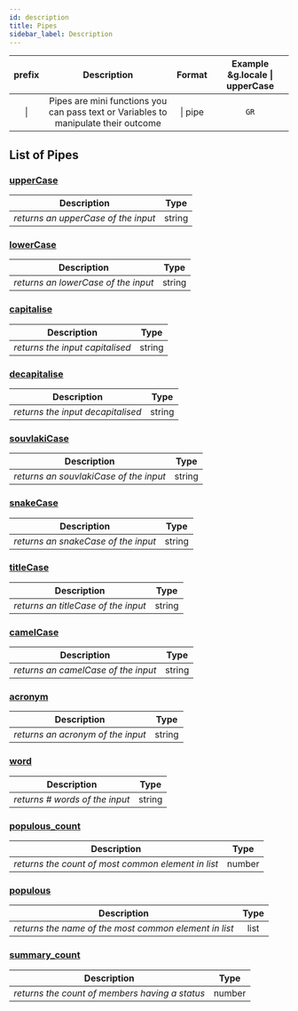 ```yaml
---
id: description
title: Pipes
sidebar_label: Description
---
```


| prefix |                                     Description                                     | Format  | Example &g.locale \| upperCase |
| :----: | :---------------------------------------------------------------------------------: | :-----: | :----------------------------: |
|   \|   | Pipes are mini functions you can pass text or Variables to manipulate their outcome | \| pipe |              `GR`              |

## List of Pipes

### [upperCase](/docs/interpreter/objects/pipes/detailed/upperCase)

|             Description             |  Type  |
| :---------------------------------: | :----: |
| _returns an upperCase of the input_ | string |

### [lowerCase](/docs/interpreter/objects/pipes/detailed/lowerCase)

|             Description             |  Type  |
| :---------------------------------: | :----: |
| _returns an lowerCase of the input_ | string |

### [capitalise](/docs/interpreter/objects/pipes/detailed/capitalise)

|           Description           |  Type  |
| :-----------------------------: | :----: |
| _returns the input capitalised_ | string |

### [decapitalise](/docs/interpreter/objects/pipes/detailed/decapitalise)

|            Description            |  Type  |
| :-------------------------------: | :----: |
| _returns the input decapitalised_ | string |

### [souvlakiCase](/docs/interpreter/objects/pipes/detailed/souvlakiCase)

|              Description               |  Type  |
| :------------------------------------: | :----: |
| _returns an souvlakiCase of the input_ | string |

### [snakeCase](/docs/interpreter/objects/pipes/detailed/snakeCase)

|             Description             |  Type  |
| :---------------------------------: | :----: |
| _returns an snakeCase of the input_ | string |

### [titleCase](/docs/interpreter/objects/pipes/detailed/titleCase)

|             Description             |  Type  |
| :---------------------------------: | :----: |
| _returns an titleCase of the input_ | string |

### [camelCase](/docs/interpreter/objects/pipes/detailed/camelCase)

|             Description             |  Type  |
| :---------------------------------: | :----: |
| _returns an camelCase of the input_ | string |

### [acronym](/docs/interpreter/objects/pipes/detailed/acronym)

|            Description            |  Type  |
| :-------------------------------: | :----: |
| _returns an acronym of the input_ | string |

### [word](/docs/interpreter/objects/pipes/detailed/word)

|           Description           |  Type  |
| :-----------------------------: | :----: |
| _returns \# words of the input_ | string |

### [populous_count](/docs/interpreter/objects/pipes/detailed/populous_count)

|                    Description                     |  Type  |
| :------------------------------------------------: | :----: |
| _returns the count of most common element in list_ | number |

### [populous](/docs/interpreter/objects/pipes/detailed/populous)

|                      Description                      | Type  |
| :---------------------------------------------------: | :---: |
| _returns the name of the most common element in list_ | list  |

### [summary_count](/docs/interpreter/objects/pipes/detailed/summary_count)

|                  Description                   |  Type  |
| :--------------------------------------------: | :----: |
| _returns the count of members having a status_ | number |

